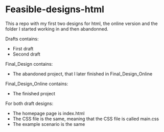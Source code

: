 # Feasible-designs-html
This a repo with my first two designs for html, the online version and the folder I started working in and then abandonned.

Drafts contains:
- First draft
- Second draft

Final_Design contains:
- The abandoned project, that I later finished in Final_Design_Online

Final_Design_Online contains:
- The finished project


For both draft designs:
- The homepage page is index.html
- The CSS file is the same, meaning that the CSS file is called main.css
- The example scenario is the same


